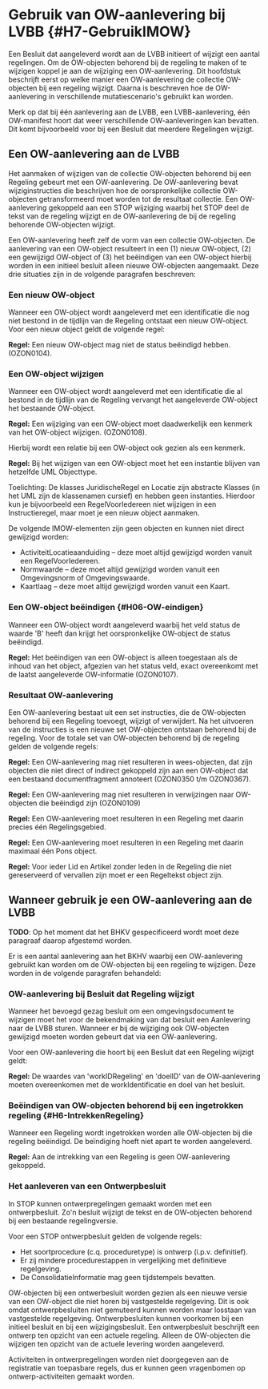 # Gebruik van OW-aanlevering bij LVBB {#H7-GebruikIMOW}

Een Besluit dat aangeleverd wordt aan de LVBB initieert of wijzigt een aantal
regelingen. Om de OW-objecten behorend bij de regeling te maken of te wijzigen
koppel je aan de wijziging een OW-aanlevering. Dit hoofdstuk beschrijft
eerst op welke manier een OW-aanlevering de collectie OW-objecten bij een
regeling wijzigt. Daarna is beschreven hoe de OW-aanlevering in verschillende
mutatiescenario's gebruikt kan worden.

Merk op dat bij één aanlevering aan de LVBB, een LVBB-aanlevering, één
OW-manifest hoort dat weer verschillende OW-aanleveringen kan bevatten. Dit komt
bijvoorbeeld voor bij een Besluit dat meerdere Regelingen wijzigt.

## Een OW-aanlevering aan de LVBB 

Het aanmaken of wijzigen van de collectie OW-objecten behorend bij een Regeling
gebeurt met een OW-aanlevering. De OW-aanlevering bevat wijziginstructies die beschrijven
hoe de oorspronkelijke collectie OW-objecten getransformeerd moet worden tot de
resultaat collectie. Een OW-aanlevering gekoppeld aan een STOP wijziging waarbij
het STOP deel de tekst van de regeling wijzigt en de OW-aanlevering de bij de
regeling behorende OW-objecten wijzigt.

Een OW-aanlevering heeft zelf de vorm van een collectie OW-objecten. De
aanlevering van een OW-object resulteert in een (1) nieuw OW-object, (2) een
gewijzigd OW-object of (3) het beëindigen van een OW-object hierbij worden in
een initieel besluit alleen nieuwe OW-objecten aangemaakt. Deze drie situaties
zijn in de volgende paragrafen beschreven:

### Een nieuw OW-object 

Wanneer een OW-object wordt aangeleverd met een identificatie die nog niet
bestond in de tijdlijn van de Regeling ontstaat een nieuw OW-object. Voor een
nieuw object geldt de volgende regel:

**Regel:** Een nieuw OW-object mag niet de status beëindigd hebben. (OZON0104).

### Een OW-object wijzigen 

Wanneer een OW-object wordt aangeleverd met een identificatie die al bestond in
de tijdlijn van de Regeling vervangt het aangeleverde OW-object het bestaande
OW-object.

**Regel:** Een wijziging van een OW-object moet daadwerkelijk een kenmerk van
het OW-object wijzigen. (OZON0108).

Hierbij wordt een relatie bij een OW-object ook gezien als een kenmerk.

**Regel:** Bij het wijzigen van een OW-object moet het een instantie blijven
van hetzelfde UML Objecttype.

Toelichting: De klasses JuridischeRegel en Locatie zijn abstracte Klasses (in
het UML zijn de klassenamen cursief) en hebben geen instanties. Hierdoor kun je
bijvoorbeeld een RegelVoorIedereen niet wijzigen in een Instructieregel, maar
moet je een nieuw object aanmaken.

De volgende IMOW-elementen zijn geen objecten en kunnen niet direct gewijzigd
worden:

- ActiviteitLocatieaanduiding – deze moet altijd gewijzigd worden vanuit een
  RegelVoorIedereen.
- Normwaarde – deze moet altijd gewijzigd worden vanuit een Omgevingsnorm of
  Omgevingswaarde.
- Kaartlaag – deze moet altijd gewijzigd worden vanuit een Kaart.

### Een OW-object beëindigen {#H06-OW-eindigen}

Wanneer een OW-object wordt aangeleverd waarbij het veld status de waarde 'B'
heeft dan krijgt het oorspronkelijke OW-object de status beëindigd.

**Regel:** Het beëindigen van een OW-object is alleen toegestaan als de inhoud van
het object, afgezien van het status veld, exact overeenkomt met de laatst
aangeleverde OW-informatie (OZON0107).

### Resultaat OW-aanlevering 

Een OW-aanlevering bestaat uit een set instructies, die de
OW-objecten behorend bij een Regeling toevoegt, wijzigt of verwijdert. 
Na het uitvoeren van de instructies is een nieuwe set OW-objecten ontstaan
behorend bij de regeling. Voor de totale set van OW-objecten behorend bij
de regeling gelden de volgende regels:

**Regel:** Een OW-aanlevering mag niet resulteren in wees-objecten, dat zijn
objecten die niet direct of indirect gekoppeld zijn aan een OW-object dat een
bestaand documentfragment annoteert (OZON0350 t/m OZON0367).

**Regel:** Een OW-aanlevering mag niet resulteren in verwijzingen naar
OW-objecten die beëindigd zijn (OZON0109)

**Regel:** Een OW-aanlevering moet resulteren in een Regeling met daarin precies
één Regelingsgebied.

**Regel:** Een OW-aanlevering moet resulteren in een Regeling met daarin
maximaal één Pons object.

**Regel:** Voor ieder Lid en Artikel zonder leden in de Regeling die niet
gereserveerd of vervallen zijn moet er een Regeltekst object zijn.

## Wanneer gebruik je een OW-aanlevering aan de LVBB 

**TODO**: Op het moment dat het BHKV gespecificeerd wordt moet deze paragraaf daarop afgestemd worden.

Er is een aantal aanlevering aan het BKHV waarbij een OW-aanlevering gebruikt kan worden
om de OW-objecten bij een regeling te wijzigen. Deze worden in de volgende
paragrafen behandeld:

### OW-aanlevering bij Besluit dat Regeling wijzigt 

Wanneer het bevoegd gezag besluit om een omgevingsdocument te wijzigen moet het
voor de bekendmaking van dat besluit een Aanlevering naar de LVBB sturen. Wanneer
er bij de wijziging ook OW-objecten gewijzigd moeten worden gebeurt dat via een
OW-aanlevering.

Voor een OW-aanlevering die hoort bij een Besluit dat een Regeling wijzigt
geldt:

**Regel:** De waardes van 'workIDRegeling' en 'doelID' van de OW-aanlevering
moeten overeenkomen met de workIdentificatie en doel van het besluit.

### Beëindigen van OW-objecten behorend bij een ingetrokken regeling {#H6-IntrekkenRegeling}

Wanneer een Regeling wordt ingetrokken worden alle OW-objecten bij die regeling
beëindigd.  De beïndiging hoeft niet apart te worden aangeleverd.

**Regel:** Aan de intrekking van een Regeling is geen OW-aanlevering gekoppeld.

### Het aanleveren van een Ontwerpbesluit

In STOP kunnen ontwerpregelingen gemaakt worden met een
ontwerpbesluit. Zo'n besluit wijzigt de tekst en de OW-objecten behorend bij een
bestaande regelingversie.

Voor een STOP ontwerpbesluit gelden de volgende regels:

- Het soortprocedure (c.q. proceduretype) is ontwerp (i.p.v. definitief).
- Er zij mindere procedurestappen in vergelijking met definitieve regelgeving.
- De ConsolidatieInformatie mag geen tijdstempels bevatten.

OW-objecten bij een ontwerbesluit worden gezien als een nieuwe versie van
een OW-object die niet horen bij vastgestelde regelgeving. Dit is ook omdat
ontwerpbesluiten niet gemuteerd kunnen worden maar losstaan van vastgestelde
regelgeving. Ontwerpbesluiten kunnen voorkomen bij een initieel besluit en
bij een wijzigingsbesluit. Een ontwerpbesluit beschrijft een ontwerp ten opzicht van een actuele
regeling. Alleen de OW-objecten die wijzigen ten opzicht van de actuele levering
worden aangeleverd.

Activiteiten in ontwerpregelingen worden niet doorgegeven aan de registratie van toepasbare
regels, dus er kunnen geen vragenbomen op ontwerp-activiteiten gemaakt worden.
